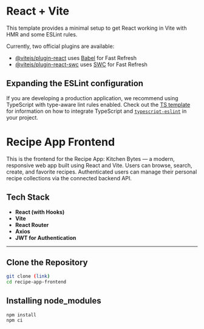 # React + Vite

This template provides a minimal setup to get React working in Vite with HMR and some ESLint rules.

Currently, two official plugins are available:

- [@vitejs/plugin-react](https://github.com/vitejs/vite-plugin-react/blob/main/packages/plugin-react) uses [Babel](https://babeljs.io/) for Fast Refresh
- [@vitejs/plugin-react-swc](https://github.com/vitejs/vite-plugin-react/blob/main/packages/plugin-react-swc) uses [SWC](https://swc.rs/) for Fast Refresh

## Expanding the ESLint configuration

If you are developing a production application, we recommend using TypeScript with type-aware lint rules enabled. Check out the [TS template](https://github.com/vitejs/vite/tree/main/packages/create-vite/template-react-ts) for information on how to integrate TypeScript and [`typescript-eslint`](https://typescript-eslint.io) in your project.



#  Recipe App Frontend

This is the frontend for the Recipe App: Kitchen Bytes — a modern, responsive web app built using React and Vite. Users can browse, search, create, and favorite recipes. Authenticated users can manage their personal recipe collections via the connected backend API.

##  Tech Stack

- **React (with Hooks)**
- **Vite**
- **React Router**
- **Axios**
- **JWT for Authentication**

---

## Clone the Repository

```bash
git clone (link)
cd recipe-app-frontend
```

## Installing node_modules

```
npm install
npm ci
```